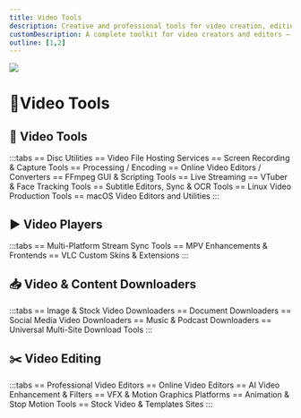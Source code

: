 ```yaml
---
title: Video Tools
description: Creative and professional tools for video creation, editing, streaming, and processing.
customDescription: A complete toolkit for video creators and editors — from recording and encoding to online editing and streaming.
outline: [1,2]
---
```


![](/banner/videotools.gif)

# 🎥Video Tools
## 🎥 Video Tools
:::tabs
== Disc Utilities
== Video File Hosting Services
== Screen Recording & Capture Tools
== Processing / Encoding
== Online Video Editors / Converters
== FFmpeg GUI & Scripting Tools
== Live Streaming
== VTuber & Face Tracking Tools
== Subtitle Editors, Sync & OCR Tools
== Linux Video Production Tools
== macOS Video Editors and Utilities
:::

## ▶️ Video Players
:::tabs
== Multi-Platform Stream Sync Tools
== MPV Enhancements & Frontends
== VLC Custom Skins & Extensions
:::

## 📥 Video & Content Downloaders
:::tabs
== Image & Stock Video Downloaders
== Document Downloaders
== Social Media Video Downloaders
== Music & Podcast Downloaders
== Universal Multi-Site Download Tools
:::

## ✂️ Video Editing
:::tabs
== Professional Video Editors
== Online Video Editors
== AI Video Enhancement & Filters
== VFX & Motion Graphics Platforms
== Animation & Stop Motion Tools
== Stock Video & Templates Sites
:::
